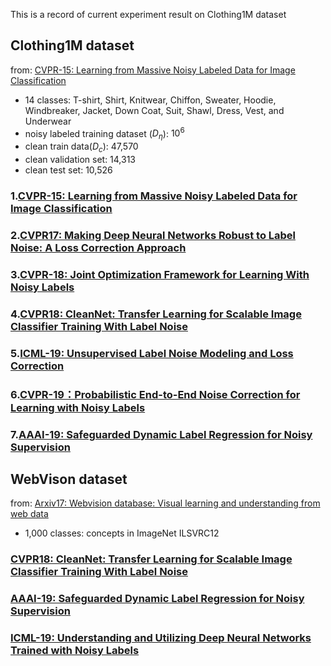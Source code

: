 
This is a record of current experiment result on Clothing1M dataset

## Clothing1M dataset
from: [CVPR-15: Learning from Massive Noisy Labeled Data for Image Classification]()
 + 14 classes: T-shirt, Shirt, Knitwear, Chiffon, Sweater, Hoodie, Windbreaker, Jacket, Down Coat, Suit, Shawl, Dress, Vest, and Underwear
 + noisy labeled training dataset ($D_\eta$): $10^6$
 + clean train data($D_c$): 47,570
 + clean validation set: 14,313
 + clean test set: 10,526
 
### 1.[CVPR-15: Learning from Massive Noisy Labeled Data for Image Classification]()
### 2.[CVPR17: Making Deep Neural Networks Robust to Label Noise: A Loss Correction Approach]()
### 3.[CVPR-18: Joint Optimization Framework for Learning With Noisy Labels]()
### 4.[CVPR18: CleanNet: Transfer Learning for Scalable Image Classifier Training With Label Noise]()
### 5.[ICML-19: Unsupervised Label Noise Modeling and Loss Correction]()
### 6.[CVPR-19：Probabilistic End-to-End Noise Correction for Learning with Noisy Labels]()
### 7.[AAAI-19: Safeguarded Dynamic Label Regression for Noisy Supervision]()













## WebVison dataset
from: [Arxiv17: Webvision database: Visual learning and understanding from web data]()
+ 1,000 classes: concepts in ImageNet ILSVRC12

### [CVPR18: CleanNet: Transfer Learning for Scalable Image Classifier Training With Label Noise]()
### [AAAI-19: Safeguarded Dynamic Label Regression for Noisy Supervision]()
### [ICML-19:	Understanding and Utilizing Deep Neural Networks Trained with Noisy Labels]()




